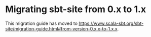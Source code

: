# Migrating sbt-site from 0.x to 1.x

This migration guide has moved to <https://www.scala-sbt.org/sbt-site/migration-guide.html#from-version-0.x.x-to-1.x.x>.
